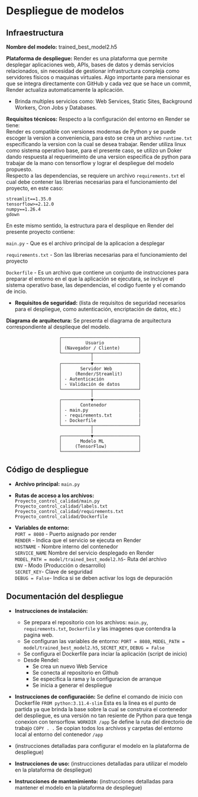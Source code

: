 # Despliegue de modelos

## Infraestructura

**Nombre del modelo:** trained_best_model2.h5  
  
**Plataforma de despliegue:** Render es una plataforma que permite desplegar aplicaciones web, APIs, bases de datos y demás servicios relacionados, sin necesidad de gestionar infrastructura compleja como servidores físicos o maquinas virtuales.  Algo importante para mensionar es que se integra directamente con GitHub y cada vez que se hace un commit, Render actualiza automaticamente la aplicación.  
  - Brinda multiples servicios como: Web Services, Static Sites, Background Workers, Cron Jobs y Databases. 
  
**Requisitos técnicos:** Respecto a la configuración del entorno en Render se tiene:  
Render es compatible con versiones modernas de Python y se puede escoger la version a conveniencia, para esto se crea un archivo `runtime.txt` especificando la version con la cual se desea trabajar. Render utiliza linux como sistema operativo base, para el presente caso, se utilizo un Doker dando respuesta al requerimeinto de una version especifica de python para trabajar de la mano con tensorflow y lograr el despliegue del modelo propuesto.  
Respecto a las dependencias, se requiere un archivo `requirements.txt` el cual debe contener las librerias necesarias para el funcionamiento del proyecto, en este caso: 
  
`streamlit==1.35.0`  
`tensorflow>=2.12.0`  
`numpy==1.26.4`  
`gdown`  

En este mismo sentido, la estructura para el desplique en Render del presente proyecto contiene: 

`main.py` - Que es el archivo principal de la aplicacion a desplegar  
  
`requirements.txt` - Son las librerias necesarias para el funcionamiento del proyecto  
  
`Dockerfile` - Es un archivo que contiene un conjunto de instrucciones para preparar el entorno en el que la aplicación se ejecutara, se incluye el sistema operativo base, las dependencias, el codigo fuente y el comando de incio.  
 
- **Requisitos de seguridad:** (lista de requisitos de seguridad necesarios para el despliegue, como autenticación, encriptación de datos, etc.)
  
**Diagrama de arquitectura:** Se presenta el diagrama de arquitectura correspondiente al desplieque del modelo.
```
                    ┌─────────────────────────────┐
                    │         Usuario             │
                    │ (Navegador / Cliente)       │
                    └───────────┬─────────────────┘
                                │
                    ┌───────────▼─────────────────┐
                    │       Servidor Web          │
                    │     (Render/Streamlit)      │
                    │ - Autenticación             │
                    │ - Validación de datos       │
                    └───────────┬─────────────────┘
                                │
                    ┌───────────▼─────────────────┐
                    │       Contenedor            │
                    │ - main.py                   │
                    │ - requirements.txt          |
                    │ - Dockerfile                |
                    └───────────┬─────────────────┘
                                │
                    ┌───────────▼─────────────────┐
                    │       Modelo ML             │
                    │     (TensorFlow)            │
                    └─────────────────────────────┘
```

## Código de despliegue

- **Archivo principal:** `main.py`
  
- **Rutas de acceso a los archivos:**  
`Proyecto_control_calidad/main.py`  
`Proyecto_control_calidad/labels.txt`  
`Proyecto_control_calidad/requirements.txt`  
`Proyecto_control_calidad/Dockerfile`


- **Variables de entorno:**  
`PORT = 8080` - Puerto asignado por render  
`RENDER` - Indica que el servicio se ejecuta en Render  
`HOSTNAME` - Nombre interno del contenedor  
`SERVICE_NAME`  Nombre del servicio desplegado en Render  
`MODEL_PATH = model/trained_best_model2.h5`- Ruta del archivo  
`ENV` - Modo (Producción o desarrollo)  
`SECRET_KEY`- Clave de seguridad  
`DEBUG = False`- Indica si se deben activar los logs de depuración

  
## Documentación del despliegue

- **Instrucciones de instalación:**
  - Se prepara el repositorio con los archivos: `main.py`, `requirements.txt`, `Dockerfile` y las imagenes que contendra la pagina web.  
  - Se configuran las variables de entorno: `PORT = 8080`, `MODEL_PATH = model/trained_best_model2.h5`, `SECRET_KEY`, `DEBUG = False`  
  - Se configura el Dockerfile para inciar la aplicación (script de inicio)  
  - Desde Rendel:  
    - Se crea un nuevo Web Service  
    - Se conecta al repositorio en Github  
    - Se especifica la rama y la configuracion de arranque  
    - Se inicia a generar el despliegue  
      
- **Instrucciones de configuración:**
Se define el comando de inicio con Dockerfile
`FROM python:3.11.4-slim` Esta es la linea es el punto de partida ya que brinda la base sobre la cual se construira el contenedor del despliegue, es una versión no tan resiente de Python para que tenga conexion con tensorflow.
`WORKDIR /app` Se define la ruta del directorio de trabajo
`COPY . .` Se copian todos los archivos y carpetas del entorno local al entorno del contenedor `/app`
- (instrucciones detalladas para configurar el modelo en la plataforma de despliegue)
- **Instrucciones de uso:** (instrucciones detalladas para utilizar el modelo en la plataforma de despliegue)
- **Instrucciones de mantenimiento:** (instrucciones detalladas para mantener el modelo en la plataforma de despliegue)
